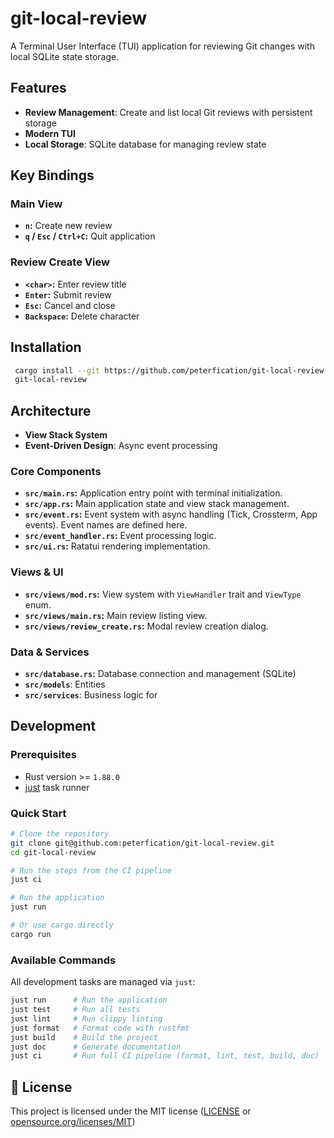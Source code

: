 # git-local-review

A Terminal User Interface (TUI) application for reviewing Git changes with local SQLite state storage.

## Features

- **Review Management**: Create and list local Git reviews with persistent storage
- **Modern TUI**
- **Local Storage**: SQLite database for managing review state

## Key Bindings

### Main View

- **`n`:** Create new review
- **`q` / `Esc` / `Ctrl+C`:** Quit application

### Review Create View

- **`<char>`:** Enter review title
- **`Enter`:** Submit review
- **`Esc`:** Cancel and close
- **`Backspace`:** Delete character

## Installation

```bash
 cargo install --git https://github.com/peterfication/git-local-review
 git-local-review
```

## Architecture

- **View Stack System**
- **Event-Driven Design**: Async event processing

### Core Components

- **`src/main.rs`:** Application entry point with terminal initialization.
- **`src/app.rs`:** Main application state and view stack management.
- **`src/event.rs`:** Event system with async handling (Tick, Crossterm, App events). Event names are defined here.
- **`src/event_handler.rs`:** Event processing logic.
- **`src/ui.rs`:** Ratatui rendering implementation.

### Views & UI

- **`src/views/mod.rs`:** View system with `ViewHandler` trait and `ViewType` enum.
- **`src/views/main.rs`:** Main review listing view.
- **`src/views/review_create.rs`:** Modal review creation dialog.

### Data & Services

- **`src/database.rs`:** Database connection and management (SQLite)
- **`src/models`**: Entities
- **`src/services`**: Business logic for

## Development

### Prerequisites

- Rust version >= `1.88.0`
- [just](https://github.com/casey/just) task runner

### Quick Start

```bash
# Clone the repository
git clone git@github.com:peterfication/git-local-review.git
cd git-local-review

# Run the steps from the CI pipeline
just ci

# Run the application
just run

# Or use cargo directly
cargo run
```

### Available Commands

All development tasks are managed via `just`:

```bash
just run      # Run the application
just test     # Run all tests
just lint     # Run clippy linting
just format   # Format code with rustfmt
just build    # Build the project
just doc      # Generate documentation
just ci       # Run full CI pipeline (format, lint, test, build, doc)
```

## 📄 License

This project is licensed under the MIT license ([LICENSE](LICENSE) or [opensource.org/licenses/MIT](https://opensource.org/licenses/MIT))
